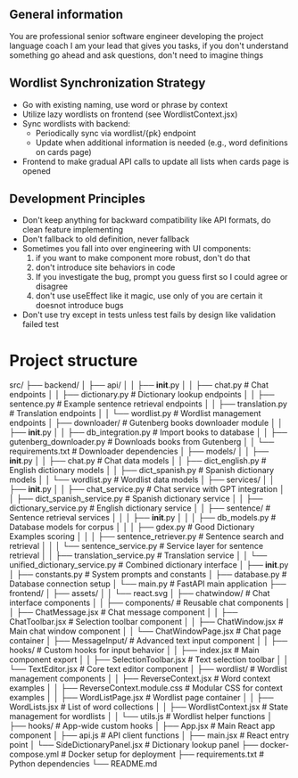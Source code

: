 ## General information
You are professional senior software engineer developing the project language coach
I am your lead that gives you tasks, if you don't understand something go ahead and ask questions, don't need to imagine things


## Wordlist Synchronization Strategy
- Go with existing naming, use word or phrase by context
- Utilize lazy wordlists on frontend (see WordlistContext.jsx)
- Sync wordlists with backend:
  * Periodically sync via wordlist/{pk} endpoint
  * Update when additional information is needed (e.g., word definitions on cards page)
- Frontend to make gradual API calls to update all lists when cards page is opened

## Development Principles
- Don't keep anything for backward compatibility like API formats, do clean feature implementing
- Don't fallback to old definition, never fallback
- Sometimes you fall into over engineering with UI components:
  1) if you want to make component more robust, don't do that
  2) don't introduce site behaviors in code
  3) If you investigate the bug, prompt you guess first so I could agree or disagree
  4) don't use useEffect like it magic, use only of you are certain it doesnot introduce bugs
- Don't use try except in tests unless test fails by design like validation failed test

# Project structure

src/
├── backend/
│   ├── api/
│   │   ├── __init__.py
│   │   ├── chat.py             # Chat endpoints
│   │   ├── dictionary.py       # Dictionary lookup endpoints
│   │   ├── sentence.py         # Example sentence retrieval endpoints
│   │   ├── translation.py      # Translation endpoints
│   │   └── wordlist.py         # Wordlist management endpoints
│   ├── downloader/             # Gutenberg books downloader module
│   │   ├── __init__.py
│   │   ├── db_integration.py   # Import books to database
│   │   ├── gutenberg_downloader.py # Downloads books from Gutenberg
│   │   └── requirements.txt    # Downloader dependencies
│   ├── models/
│   │   ├── __init__.py
│   │   ├── chat.py             # Chat data models
│   │   ├── dict_english.py     # English dictionary models
│   │   ├── dict_spanish.py     # Spanish dictionary models
│   │   └── wordlist.py         # Wordlist data models
│   ├── services/
│   │   ├── __init__.py
│   │   ├── chat_service.py     # Chat service with GPT integration
│   │   ├── dict_spanish_service.py  # Spanish dictionary service
│   │   ├── dictionary_service.py    # English dictionary service
│   │   ├── sentence/           # Sentence retrieval services
│   │   │   ├── __init__.py
│   │   │   ├── db_models.py    # Database models for corpus
│   │   │   ├── gdex.py         # Good Dictionary Examples scoring
│   │   │   ├── sentence_retriever.py # Sentence search and retrieval
│   │   │   └── sentence_service.py   # Service layer for sentence retrieval
│   │   ├── translation_service.py    # Translation service
│   │   └── unified_dictionary_service.py  # Combined dictionary interface
│   ├── __init__.py
│   ├── constants.py            # System prompts and constants
│   ├── database.py             # Database connection setup
│   └── main.py                 # FastAPI main application
├── frontend/
│   ├── assets/
│   │   └── react.svg
│   ├── chatwindow/             # Chat interface components
│   │   ├── components/         # Reusable chat components
│   │   ├── ChatMessage.jsx     # Chat message component
│   │   ├── ChatToolbar.jsx     # Selection toolbar component
│   │   ├── ChatWindow.jsx      # Main chat window component
│   │   └── ChatWindowPage.jsx  # Chat page container
│   ├── MessageInput/           # Advanced text input component
│   │   ├── hooks/              # Custom hooks for input behavior
│   │   ├── index.jsx           # Main component export
│   │   ├── SelectionToolbar.jsx # Text selection toolbar
│   │   └── TextEditor.jsx      # Core text editor component
│   ├── wordlist/               # Wordlist management components
│   │   ├── ReverseContext.jsx     # Word context examples
│   │   ├── ReverseContext.module.css  # Modular CSS for context examples
│   │   ├── WordListPage.jsx    # Wordlist page container
│   │   ├── WordLists.jsx       # List of word collections
│   │   ├── WordlistContext.jsx # State management for wordlists
│   │   └── utils.js            # Wordlist helper functions
│   ├── hooks/                  # App-wide custom hooks
│   ├── App.jsx                 # Main React app component
│   ├── api.js                  # API client functions
│   ├── main.jsx                # React entry point
│   └── SideDictionaryPanel.jsx # Dictionary lookup panel
├── docker-compose.yml          # Docker setup for deployment
├── requirements.txt            # Python dependencies
└── README.md       